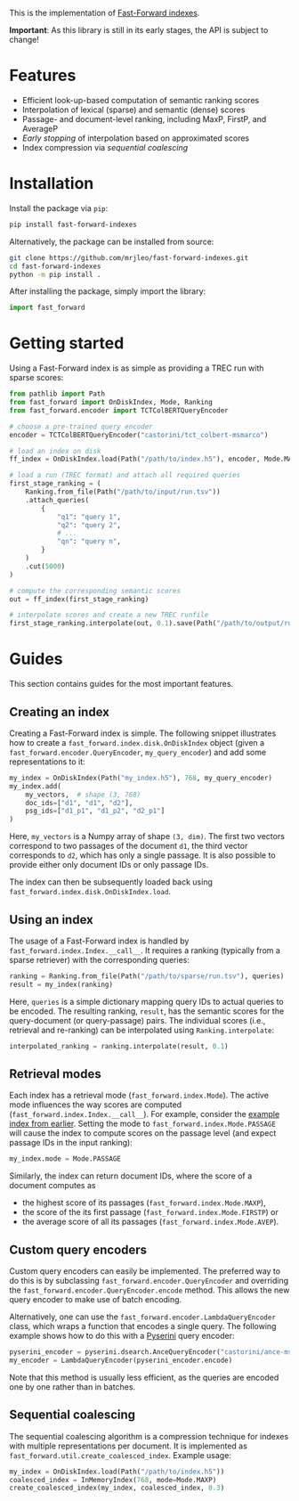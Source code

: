 This is the implementation of [Fast-Forward indexes](https://dl.acm.org/doi/abs/10.1145/3485447.3511955).

**Important**: As this library is still in its early stages, the API is subject to change!

# Features

- Efficient look-up-based computation of semantic ranking scores
- Interpolation of lexical (sparse) and semantic (dense) scores
- Passage- and document-level ranking, including MaxP, FirstP, and AverageP
- _Early stopping_ of interpolation based on approximated scores
- Index compression via _sequential coalescing_

# Installation

Install the package via `pip`:

```bash
pip install fast-forward-indexes
```

Alternatively, the package can be installed from source:

```bash
git clone https://github.com/mrjleo/fast-forward-indexes.git
cd fast-forward-indexes
python -m pip install .
```

After installing the package, simply import the library:

```python
import fast_forward
```

# Getting started

Using a Fast-Forward index is as simple as providing a TREC run with sparse scores:

```python
from pathlib import Path
from fast_forward import OnDiskIndex, Mode, Ranking
from fast_forward.encoder import TCTColBERTQueryEncoder

# choose a pre-trained query encoder
encoder = TCTColBERTQueryEncoder("castorini/tct_colbert-msmarco")

# load an index on disk
ff_index = OnDiskIndex.load(Path("/path/to/index.h5"), encoder, Mode.MAXP)

# load a run (TREC format) and attach all required queries
first_stage_ranking = (
    Ranking.from_file(Path("/path/to/input/run.tsv"))
    .attach_queries(
        {
            "q1": "query 1",
            "q2": "query 2",
            # ...
            "qn": "query n",
        }
    )
    .cut(5000)
)

# compute the corresponding semantic scores
out = ff_index(first_stage_ranking)

# interpolate scores and create a new TREC runfile
first_stage_ranking.interpolate(out, 0.1).save(Path("/path/to/output/run.tsv"))
```

# Guides

This section contains guides for the most important features.

## Creating an index

Creating a Fast-Forward index is simple. The following snippet illustrates how to create a `fast_forward.index.disk.OnDiskIndex` object (given a `fast_forward.encoder.QueryEncoder`, `my_query_encoder`) and add some representations to it:

```python
my_index = OnDiskIndex(Path("my_index.h5"), 768, my_query_encoder)
my_index.add(
    my_vectors,  # shape (3, 768)
    doc_ids=["d1", "d1", "d2"],
    psg_ids=["d1_p1", "d1_p2", "d2_p1"]
)
```

Here, `my_vectors` is a Numpy array of shape `(3, dim)`. The first two vectors correspond to two passages of the document `d1`, the third vector corresponds to `d2`, which has only a single passage. It is also possible to provide either only document IDs or only passage IDs.

The index can then be subsequently loaded back using `fast_forward.index.disk.OnDiskIndex.load`.

## Using an index

The usage of a Fast-Forward index is handled by `fast_forward.index.Index.__call__`. It requires a ranking (typically from a sparse retriever) with the corresponding queries:

```python
ranking = Ranking.from_file(Path("/path/to/sparse/run.tsv"), queries)
result = my_index(ranking)
```

Here, `queries` is a simple dictionary mapping query IDs to actual queries to be encoded. The resulting ranking, `result`, has the semantic scores for the query-document (or query-passage) pairs. The individual scores (i.e., retrieval and re-ranking) can be interpolated using `Ranking.interpolate`:

```python
interpolated_ranking = ranking.interpolate(result, 0.1)
```

## Retrieval modes

Each index has a retrieval mode (`fast_forward.index.Mode`). The active mode influences the way scores are computed (`fast_forward.index.Index.__call__`). For example, consider the [example index from earlier](#creating-an-index). Setting the mode to `fast_forward.index.Mode.PASSAGE` will cause the index to compute scores on the passage level (and expect passage IDs in the input ranking):

```python
my_index.mode = Mode.PASSAGE
```

Similarly, the index can return document IDs, where the score of a document computes as

- the highest score of its passages (`fast_forward.index.Mode.MAXP`),
- the score of the its first passage (`fast_forward.index.Mode.FIRSTP`) or
- the average score of all its passages (`fast_forward.index.Mode.AVEP`).

## Custom query encoders

Custom query encoders can easily be implemented. The preferred way to do this is by subclassing `fast_forward.encoder.QueryEncoder` and overriding the `fast_forward.encoder.QueryEncoder.encode` method. This allows the new query encoder to make use of batch encoding.

Alternatively, one can use the `fast_forward.encoder.LambdaQueryEncoder` class, which wraps a function that encodes a single query. The following example shows how to do this with a [Pyserini](https://github.com/castorini/pyserini) query encoder:

```python
pyserini_encoder = pyserini.dsearch.AnceQueryEncoder("castorini/ance-msmarco-passage")
my_encoder = LambdaQueryEncoder(pyserini_encoder.encode)
```

Note that this method is usually less efficient, as the queries are encoded one by one rather than in batches.

## Sequential coalescing

The sequential coalescing algorithm is a compression technique for indexes with multiple representations per document. It is implemented as `fast_forward.util.create_coalesced_index`. Example usage:

```python
my_index = OnDiskIndex.load(Path("/path/to/index.h5"))
coalesced_index = InMemoryIndex(768, mode=Mode.MAXP)
create_coalesced_index(my_index, coalesced_index, 0.3)
```
